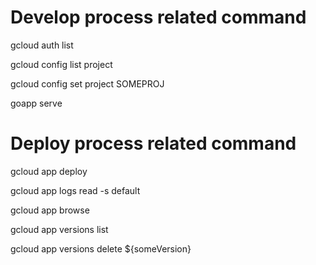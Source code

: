
# Develop process related command  
gcloud auth list  
  
gcloud config list project 
  
gcloud config set project SOMEPROJ  
  
goapp serve  
  
# Deploy process related command  
gcloud app deploy  
  
gcloud app logs read -s default  
  
gcloud app browse  
  
gcloud app versions list  
  
gcloud app versions delete ${someVersion}  

